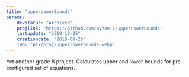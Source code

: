 ```yaml
---
title: "upperLowerBounds"
params:
    devstatus: "Archived"
    projlink: "https://github.com/ayham-1/upperLowerBounds"
    lastupdate: "2019-10-25"
    creationdate: "2019-09-26"
    img: "pix/proj/upperlowerbounds.webp"
---
```


Yet another grade 8 project. Calculates upper and lower bounds for pre-configured set of equations.
